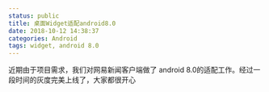 ```yaml
---
status: public
title: 桌面Widget适配android8.0
date: 2018-10-12 14:38:37
categories: Android
tags: widget, android 8.0
---
```

近期由于项目需求，我们对网易新闻客户端做了 android 8.0的适配工作。经过一段时间的灰度完美上线了，大家都很开心